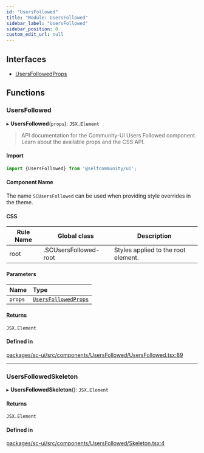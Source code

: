 ```yaml
---
id: "UsersFollowed"
title: "Module: UsersFollowed"
sidebar_label: "UsersFollowed"
sidebar_position: 0
custom_edit_url: null
---
```


## Interfaces

- [UsersFollowedProps](../interfaces/UsersFollowed.UsersFollowedProps.md)

## Functions

### UsersFollowed

▸ **UsersFollowed**(`props`): `JSX.Element`

> API documentation for the Community-UI Users Followed component. Learn about the available props and the CSS API.

#### Import

```jsx
import {UsersFollowed} from '@selfcommunity/ui';
```

#### Component Name

The name `SCUsersFollowed` can be used when providing style overrides in the theme.

#### CSS

|Rule Name|Global class|Description|
|---|---|---|
|root|.SCUsersFollowed-root|Styles applied to the root element.|

#### Parameters

| Name | Type |
| :------ | :------ |
| `props` | [`UsersFollowedProps`](../interfaces/UsersFollowed.UsersFollowedProps.md) |

#### Returns

`JSX.Element`

#### Defined in

[packages/sc-ui/src/components/UsersFollowed/UsersFollowed.tsx:89](https://github.com/selfcommunity/community-ui/blob/f8d581a/packages/sc-ui/src/components/UsersFollowed/UsersFollowed.tsx#L89)

___

### UsersFollowedSkeleton

▸ **UsersFollowedSkeleton**(): `JSX.Element`

#### Returns

`JSX.Element`

#### Defined in

[packages/sc-ui/src/components/UsersFollowed/Skeleton.tsx:4](https://github.com/selfcommunity/community-ui/blob/f8d581a/packages/sc-ui/src/components/UsersFollowed/Skeleton.tsx#L4)

